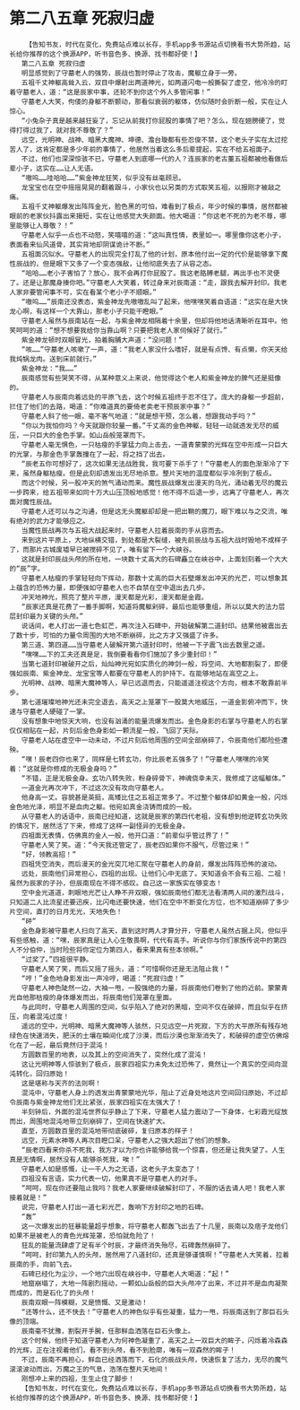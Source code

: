 # 第二八五章 死寂归虚
        【告知书友，时代在变化，免费站点难以长存，手机app多书源站点切换看书大势所趋，站长给你推荐的这个换源APP，听书音色多、换源、找书都好使！】
       第二八五章 死寂归虚
       明显感觉到了守墓老人的强势，辰战也暂时停止了攻击，魔躯立身于一旁。
       五祖千丈神躯高耸入云，双目中爆射出两道神光，如两道闪电一般撕裂了虚空，他冷冷的盯着守墓老人，道：“这是辰家中事，还轮不到你这个外人多管闲事！”
       守墓老人大笑，佝偻的身躯不断颤动，那看似衰弱的躯体，仿似随时会折断一般，实在让人惊心。
       “小兔杂子真是越来越狂妄了，忘记从前我打你屁股的事情了吧？怎么，现在翅膀硬了，觉得打得过我了，就对我不尊敬了？”
       远空，光明神、战神、暗黑大魔神、坤德、澹台璇都有些忍俊不禁，这个老头子实在太过挖苦人了，这肯定都是多少年前的事情了，他居然当着这么多后辈提起，实在不给五祖面子。
       不过，他们也深深惊骇不已，守墓老人到底哪一代的人？连辰家的老古董五祖都被他看做后辈小子，这实在……让人无语。
       “嗷呜……哇哈哈……”紫金神龙狂笑，似乎没有丝毫顾忌。
       龙宝宝也在空中摇摇晃晃的翻着跟斗，小家伙也以另类的方式取笑五祖，以报刚才被敲之痛。
       五祖千丈神躯爆发出阵阵金光，脸色黑的可怕，难看到了极点，年少时候的事情，居然都被眼前的老家伙抖露出来揭短，实在让他感觉大失颜面。他大喝道：“你这老不死的为老不尊，哪里能够让人尊敬？！”
       守墓老人似乎一点也不动怒，笑嘻嘻的道：“这叫真性情，表里如一。哪里像你这老小子，表面看来仙风道骨，其实背地却阴谋诡计不断。”
       五祖面沉似水。守墓老人的出现完全打乱了他的计划，原本他付出一定的代价是能够拿下魔性辰战的，但是眼下又多了一个变态强敌，让他彻底失去了从容之态。
       “哈哈……老小子害怕了？放心，我不会再打你屁股了。我这老胳膊老腿，再出手也不灵便了。还是让那魔身揍你吧。”守墓老人大笑着，转过身来对辰南道：“走，跟我去解开封印。我老人家非要管闲事不可，实在看某个老小子不顺眼。”
       “嗷呜……”辰南还没表态，紫金神龙先嗷嗷乱叫了起来，他嘿嘿笑着自语道：“这实在是大快龙心啊，有这样一个大靠山，那老小子只能干瞪眼。”
       守墓老人虽然与辰南站在一起，与紫金神龙相隔着十余里，但却将他地话清晰听在耳中。他笑呵呵的道：“想不想要我给你当靠山啊？只要把我老人家伺候好了就行。”
       紫金神龙顿时双眼冒光，拍着胸脯大声道：“没问题！”
       “咳……”守墓老人咳嗽了一声，道：“我老人家没什么嗜好，就是有点馋、有点懒，你天天给我炖锅龙肉。送到床前就行。”
       紫金神龙：“我……”
       辰南感觉有些哭笑不得，从某种意义上来说，他觉得这个老人和紫金神龙的脾气还是挺像的。
       守墓老人与辰南向着远处的平原飞去，这个时候五祖终于忍不住了。庞大的身躯一步超前，拦住了他们的去路，喝道：“你难道真的要倚老卖老干预辰家中事？”
       守墓老人斜了他一眼，毫不客气地道：“就是想干预，怎么着，想跟我动手吗？”
       “你以为我怕你吗？今天就跟你较量一番。”千丈高的金色神躯，轻轻一动就透发无尽的威压，一只巨大的金色手掌。如山岳般笼罩而下。
       守墓老人毫无惧色，一只枯瘦的手掌猛力向上击去，一道青蒙蒙的光辉在空中形成一只巨大的光掌，与那金色手掌轰撞在了一起，将之挡了出去。
       “辰老五你可想好了，这次如果无法战胜我，我可要下杀手了！”守墓老人的面色渐渐冷了下来，虽然身躯枯瘦。但是此刻却透发出无尽地杀意。整片天地的温度都似乎冷冽到了极点。
       而这个时候，另一股冲天的煞气涌动而来。魔性辰战爆发出漫天的乌光，涌动着无尽的魔云一步跨来，给五祖带来如同十万大山压顶般地感觉！他不得不后退一步，远离了守墓老人，再次面对魔性辰战。
       守墓老人还可以与之沟通，但是这无头魔躯却却是一把出鞘的魔刀，眼下难以与之交流，唯有绝对的武力才能够应之。
       当魔性辰战再次与五祖大战起来时，守墓老人拉着辰南的手从容而去。
       来到这片平原上，大地纵横交错，到处都是大裂缝，被先前辰战与五祖大战时毁地不成样子了，而那片古城废墟早已被搅碎不见了，唯有留下一个大峡谷。
       这就是封印辰战头颅的所在地，一块数十丈高大的石碑矗立在峡谷中，上面划刻着一个大大的“辰”字。
       守墓老人枯瘦的手掌轻轻向下挥动，那数十丈高的巨大石壁爆发出冲天的光芒，可以想象其上蕴含的恐怖力量，即便强如守墓老人也不自禁在空中退出去几步。
       冲天地神光，照亮了整片平原，漫天都是光彩，漫天都是金霞。
       “辰家还真是花费了一番手脚啊，知道将魔躯剁碎，最后也能够重组，所以以莫大的法力层层封印最为关键的头颅。”
       说话间，老人打出一道七色虹芒，再次注入石碑中，开始破解第二道封印。结果他被震出去了数十步，可怕的力量令周围的大地不断崩碎，比之方才又强盛了许多。
       第三道、第四道……当守墓老人破解开第六道封印时，他被一下子震飞出去数里之遥。
       “嘿嘿……下的工夫还真是足，我倒要看看你们施加了多少重封印！”
       当第七道封印被破开之后，灿灿神光宛如实质化的神剑一般，将空间、大地都割裂了，即便强如辰南、紫金神龙、龙宝宝等人都要在守墓老人的护持下。在能够地站在高空之上。
       光明神、战神、暗黑大魔神等人，早已远退而去，只能遥遥注视这个方向，根本不敢靠前半步。
       第七道璀璨地神光还未完全退去，高天之上笼罩下一股莫大地威压，一道金影俯冲而下，快速与守墓老人硬碰了一掌。
       没有想象中地惊天大响，也没有汹涌的能量流爆发而出。金色身影的右掌与守墓老人的右掌仅仅相贴在一起，片刻后金色身影如一颗流星一般，飞回了天际。
       守墓老人站在虚空中一动未动，不过片刻后他周围的空间全部崩碎了，令辰南他们都险些遭殃。
       “嘿！辰老四你也来了，同样是七转玄功，你比辰老五强多了！”守墓老人嘿嘿的冷笑着：“这就是你修成的无极金身吗？”
       “不错，正是无极金身。玄功八转失败，粉身碎骨下，神魂侥幸未灭，我修成了这幅躯体。”
       一道金光再次冲下，不过这次没有攻向守墓老人。
       他身高一丈。容貌甚是英挺，高矮比住之五祖正常多了。不过整个躯体却如黄金一般，闪烁金色地光泽，明显不是血肉之躯。他宛如真金浇铸而成的一般。
       从守墓老人的话语中，辰南已经知道，这就是辰家的第四代老祖，没有想到他逆转玄功失败的情况下，居然活了下来，修成了这样一副怪异的无极金身。
       四祖面无表情，仿佛真的金人一般，他开口道：“前辈似乎管过界了！”
       守墓老人笑了笑。道：“今天我还管定了，辰老四如果你不服气，尽管过来！”
       “好，领教高招！”
       四祖凭空消失，而后漫天的金光突兀地汇聚在守墓老人的身前，爆发出阵阵恐怖的波动。
       远处，辰南他们异常担心，四祖的出现。让他们心中无底了。天知道会不会有三祖、二祖！虽然为辰家的子孙，但辰南现在不得不感叹。自己这一家族实在够变态！
       空中金光道道，刺眼地光芒让人睁不开双眼，强如辰南他们都无法看清两人间的激烈战斗，只知道二人比流星还要迅疾，比闪电还要快速，他们在空中不断变化方位，也不知道崩碎了多少片空间，直打的日月无光，天地失色！
       “砰”
       金色身影被守墓老人扫向了高天，直到这时两人才算分开，守墓老人虽然占据上风，但似乎有些感触，道：“嘿，辰家真是让人心生敬畏啊，代代有高手。听说你与你们家族传说中的第四人不分伯仲，当时险些将你定位为第四人，看来果真有些本领啊。”
       “过奖了。”四祖很平静。
       守墓老人笑了笑，而后又摇了摇头，道：“可惜啊你还是无法阻止我！”
       “哼！”金色地身影发出一声冷哼，喝道：“死寂归虚！”
       守墓老人神色陡然一边，大袖一甩，一股强绝的力量，将辰南他们卷到了他的近前。蒙蒙青光自他那枯瘦的身体爆发而出，将辰南他们笼罩在里面。
       与此同时，守墓老人周围的空间，似乎陷入了绝对的黑暗，空间不仅在破碎，而且似乎在挤压，向着混沌过度！
       遥远的空中，光明神、暗黑大魔神等人骇然，只见远空一片死寂，下方的大平原所有残存地绿色在快速消失，肥沃的土壤在瞬间化成了沙漠，而后沙漠也渐渐消失了，和破碎的虚空仿佛熔化在了一起，最后竟然归于混沌！
       方圆数百里的地表，以及其上的空间消失了，突然化成了混沌！
       这让光明神等人惊骇到了极点，辰家四祖实力未免太过恐怖了，竟然让一个真实的空间向混沌转化，回归原始！
       这是堪称与天齐的法则啊！
       混沌中，守墓老人身上的透发出青蒙蒙地光华，阻止了近身处地这片空间回归原始，不过却令辰南与紫金神龙他们无比紧张，辰家四祖实在太强大了！
       半刻钟后，外面的混沌世界似乎静止了下来，守墓老人猛力震动了一下身体，七彩霞光绽放而出，周围地混沌地带立刻崩碎了，空间在快速扩大。
       直至，方圆数百里的混沌地带彻底破碎，复归原本的样子！
       远空，元素水神等人再次目瞪口呆，守墓老人之强大超出了他们的想象。
       “辰老四看来你杀不死我，我方才以为你也许能够给我一个惊喜，但还是让我失望了。人生真是无情啊，居然没有人能够杀死我，唉！”
       守墓老人如是感慨，让一干人为之无语，这老头子太变态了！
       四祖没有言语，实力代表一切，他果真不是守墓老人的对手。
       “呵呵，现在你还要阻止我吗？我老人家要继续破解封印了，不服的话去请人吧！我老人家接着就是！”
       说完，守墓老人打出一道七彩光芒，轰响下方封印之地的石碑。
       “轰”
       这一次爆发出的狂暴能量超乎想象，将守墓老人都轰飞出去了十几里，辰南以及痞子龙他们如果不是被老人的青色光辉笼罩，恐怕就危险了！
       狂乱的能量流肆虐了足有半个时辰，才最终消失殆尽，石碑轰然崩碎了。
       “呵呵，封印第九人的头颅，居然用了八道封印，还真是够谨慎啊！”守墓老人大笑着，拉着辰南的手，向前飞去。
       石碑已经化为尘沙，一个地穴出现在峡谷中，守墓老人大喝道：“起！”
       地窟崩塌了，大地一阵剧烈摇动，一颗如山岳般的巨大头颅冲了出来，不过并不是血肉凝聚而成的，而是石化了的头颅！
       辰南双眼一阵模糊，又是愤慨、又是激动！
       “还等什么，还不快去！”守墓老人的神色似乎有些凝重，猛力一甩，将辰南送到了那巨石头像的顶端。
       辰南毫不犹豫，割裂开手腕，任那鲜血洒落在巨石头像上。
       这个时候，他终于知道守墓老人为何神色凝重了，高天之上一双巨大的眸子，闪烁着冷森森的光辉，正在注视着他们，看不到头颅，看不到脸廓，唯有一双森然的眸子！
       不过，辰南不再担心，鲜血已经洒落而下，石化的辰战头颅，快速恢复了活力，无尽的魔气滚滚波动而出，万魔之王的气息，浩荡在整片天地间！
       刚想冲上来的四祖，生生止住了脚步！
       【告知书友，时代在变化，免费站点难以长存，手机app多书源站点切换看书大势所趋，站长给你推荐的这个换源APP，听书音色多、换源、找书都好使！】
